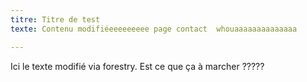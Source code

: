 ```yaml
---
titre: Titre de test
texte: Contenu modifiéeeeeeeeee page contact  whouaaaaaaaaaaaaaa

---
```

Ici le texte modifié via forestry. Est ce que ça à marcher ?????